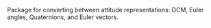 Package for converting between attitude representations: DCM, Euler angles, Quaternions, and Euler vectors.
